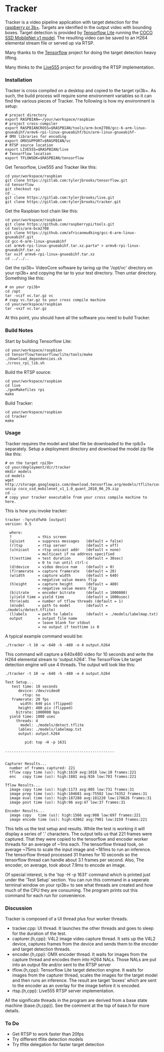 # Tracker

Tracker is a video pipeline application with target detection for 
the [raspberry pi 3b+](https://www.raspberrypi.org/products/raspberry-pi-3-model-b-plus). Targets 
are idenified in the output video with bounding boxes.  Target detection is 
provided by [Tensorflow Lite](https://www.tensorflow.org/lite) running 
the [COCO SSD MobileNet v1 model](http://storage.googleapis.com/download.tensorflow.org/models/tflite/coco_ssd_mobilenet_v1_1.0_quant_2018_06_29.zip).  The resulting
video can be saved to an H264 elemental stream file or served up via RTSP.

Many thanks to the [Tensorflow](https://www.tensorflow.org) project for doing the target detection heavy lifting.

Many thinks to the [Live555](http://www.live555.com/) project for providing the RTSP implementation.

### Installation

Tracker is cross compiled on a desktop and copied to the target rpi3b+.  As such, the build 
process will require some environment variables so it can find the various pieces of 
Tracker.  The following is how my environment is setup:
```
# project directory
export RASPBIAN=~/your/workspace/raspbian
# project cross-compiler
export RASPBIANCROSS=$RASPBIAN/tools/arm-bcm2708/gcc-6-arm-linux-gnueabihf/armv6-rpi-linux-gnueabihf/bin/arm-linux-gnueabihf-
# OMX libraries for encoding
export OMXSUPPORT=$RASPBIAN/vc
# RTSP source location
export LIVE555=$RASPBIAN/live
# TensorFlow location
export TFLOWSDK=$RASPBIAN/tensorflow
```

Get Tensorflow, Live555 and Tracker like this:
```
cd your/workspace/raspbian
git clone https://gitlab.com:tylerjbrooks/tensorflow.git
cd tensorflow
git checkout rpi
cd ..
git clone https://gitlab.com:tylerjbrooks/live.git
git clone https://gitlab.com:tylerjbrooks/tracker.git

```

Get the Raspbian tool chain like this:
```
cd your/workspace/raspbian
git clone https://github.com/raspberrypi/tools.git
cd tools/arm-bcm2708
git clone https://github.com/africanmudking/gcc-6-arm-linux-gnueabihf.git
cd gcc-6-arm-linux-gnueabihf
cat armv6-rpi-linux-gnueabihf.tar.xz.parta* > armv6-rpi-linux-gnueabihf.tar.xz
tar xvJf armv6-rpi-linux-gnueabihf.tar.xz
cd ../../..
```

Get the rpi3b+ VideoCore software by taring up the '/opt/vc' directory on your rpi3b+
and copying the tar to your test directory.  Then untar directory.  Something like this:
```
# on your rpi3b+
cd /opt
tar -vczf vc.tar.gz vc
# copy vc.tar.gz to your cross compile machine
cd your/workspace/raspbian
tar -vxzf vc.tar.gz
```

At this point, you should have all the software you need to build Tracker.

### Build Notes

Start by building Tensorflow Lite:
```
cd your/workspace/raspbian
cd tensorflow/tensorflow/lite/tools/make
./download_dependencies.sh
./cross_rpi_lib.sh
```

Build the RTSP source:
```
cd your/workspace/raspbian
cd live
./genMakefiles rpi
make
```

Build Tracker:
```
cd your/workspace/raspbian
cd tracker
make
```

### Usage

Tracker requires the model and label file be downloaded to the rpib3+ separately.  Setup a 
deployment directory and download the model zip file like this:
```
# on the target rpi3b+
cd your/deployment/dir/tracker
mkdir models
cd models
wget http://storage.googleapis.com/download.tensorflow.org/models/tflite/coco_ssd_mobilenet_v1_1.0_quant_2018_06_29.zip
unzip coco_ssd_mobilenet_v1_1.0_quant_2018_06_29.zip
cd ..
# copy your tracker executable from your cross compile machine to here.
```

This is how you invoke tracker:
```
tracker -?qrutdfwhb [output]
version: 0.5

  where:
  ?            = this screen
  (q)uiet      = suppress messages   (default = false)
  (r)tsp       = rtsp server         (default = off)
  (u)nicast    = rtsp unicast addr   (default = none)
               = multicast if no address specified
  (t)esttime   = test duration       (default = 30sec)
               = 0 to run until ctrl-c
  (d)device    = video device num    (default = 0)
  (f)ramerate  = capture framerate   (default = 20)
  (w)idth      = capture width       (default = 640)
               = negative value means flip
  (h)eight     = capture height      (default = 480)
               = negative value means flip
  (b)itrate    = encoder bitrate     (default = 1000000)
  (y)ield time = yield time          (default = 1000usec)
  thr(e)ads    = number of tflow threads (default = 1)
  (m)odel      = path to model       (default = ./models/detect.tflite)
  (l)abels     = path to labels      (default = ./models/labelmap.txt)
  output       = output file name
               = leave blank for stdout
               = no output if testtime is 0
```

A typical example command would be:
```
./tracker -t 10 -w -640 -h -480 -e 4 output.h264
```

This command will capture a 640x480 video for 10 seconds and write the H264 elemental stream
to 'output.h264'.  The TensorFlow Lite target detection engine will use 4 threads.  The output 
will look like this:

```
./tracker -t 10 -w -640 -h -480 -e 4 output.h264

Test Setup...
   test time: 10 seconds
      device: /dev/video0
        rtsp: no
   framerate: 20 fps
       width: 640 pix (flipped)
      height: 480 pix (flipped)
     bitrate: 1000000 bps
  yield time: 1000 usec
     threads: 4
       model: ./models/detect.tflite
      lables: ./models/labelmap.txt
      output: output.h264

         pid: top -H -p 1631

..................................................


Capturer Results...
  number of frames captured: 221
  tflow copy time (us): high:1619 avg:1018 low:10 frames:221
  enc   copy time (us): high:1881 avg:926 low:703 frames:221

Tflow Results...
  image copy time (us): high:1173 avg:805 low:731 frames:31
  image prep time (us): high:104681 avg:75502 low:74352 frames:31
  image eval time (us): high:187288 avg:181220 low:178626 frames:31
  image post time (us): high:96 avg:47 low:37 frames:31

Encoder Results...
  image copy   time (us): high:1566 avg:908 low:697 frames:221
  image encode time (us): high:43862 avg:7901 low:3159 frames:221

```
This tells us the test setup and results.  While the test is working it will 
display a series of '.' characters.  The output tells us that 221 frames were captured.  That
they were copied to the tensorflow and encoder worker threads for an average of 
~1ms each.  The tensorflow thread took, on average ~75ms to scale the input image and
~181ms to run an inference.  The tensorflow thread processed 31 frames for 10 seconds so
the tensorflow thread can handle about 3.1 frames per second.  Also, The encoder, on average, 
took about 7.9ms to encode an image.

Of special interest, is the 'top -H -p 1631' command which is printed just under the 'Test Setup'
section.  You can run this command in a seperate terminal window on your rpi3b+ to see what 
threads are created and how much of the CPU they are consuming.  The program prints out this 
command for each run for convenience.


### Discussion

Tracker is composed of a UI thread plus four worker threads.

- tracker.cpp:  UI thread.  It launches the other threads and goes to sleep for the 
duration of the test.
- capturer.{h,cpp}:  V4L2 image video capture thread.  It sets up the V4L2 device, captures
frames from the device and sends them to the encoder and target detection threads.
- encoder.{h,cpp}:  OMX encoder thread.  It waits for images from the capture thread
and encodes them into H264 NALs.  Those NALs are put into an output file and/or sent to the RTSP
server
- tflow.{h,cpp}:  Tensorflow Lite target detection engine.  It waits for images from the 
capturer thread, scales the images for the target model and then runs an inference.  The result are 
target 'boxes' which are sent to the encoder as an overlay for the image before it is encoded.
- rtsp.{h,cpp}:  Live555 RTSP server implementation.  

All the significate threads in the program are derived from a base state machine (base.{h,cpp}).  See
the comment at the top of base.h for more details.

### To Do

- Get RTSP to work faster than 20fps
- Try different tflite detection models
- Try tflite delegation for faster target detection
